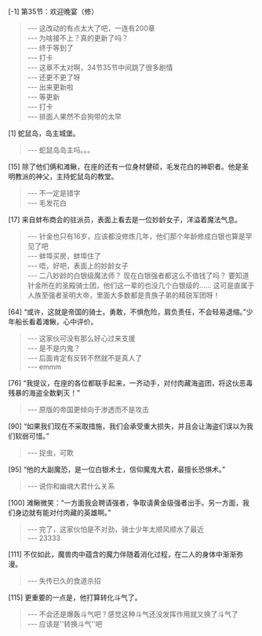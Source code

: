 
[-1] 第35节：欢迎晚宴（修）
>--- 这改动的有点太大了吧，一连有200章<br>
>--- 为啥接不上？真的更新了吗？<br>
>--- 终于等到了<br>
>--- 打卡<br>
>--- 这章不太对啊，34节35节中间跳了很多剧情<br>
>--- 还更不更了呀<br>
>--- 出来更新啦<br>
>--- 等更新<br>
>--- 打卡<br>
>--- 排面人果然不会狗带的太早<br>

[1] 蛇鼠岛，岛主城堡。
>--- 蛇鼠岛岛主吗。。。<br>

[15] 除了他们俩和滩鳅，在座的还有一位身材健硕，毛发花白的神职者。他是圣明教派的神父，主持蛇鼠岛的教堂。
>--- 不一定是错字<br>
>--- 毛发花白<br>

[17] 来自蚌布商会的驻派员，表面上看去是一位妙龄女子，洋溢着魔法气息。
>--- 针金也只有16岁，应该都没修炼几年，他们那个年龄修成白银也算是罕见了吧<br>
>--- 蚌埠买房，蚌埠住了<br>
>--- 唔，好吧，表面上的妙龄女子<br>
>--- 二八妙龄的白银级魔法师？
现在白银强者都这么不值钱了吗？
要知道针金所在的圣殿骑士团，他们这一辈的也没几个白银级的……
这可是直属于人族至强者圣明大帝，里面大多数都是贵族子弟的精锐军团呀！<br>

[64] “或许，这就是帝国的骑士。勇敢，不惧危险，肩负责任，不会轻易退缩。”少年船长看着滩鳅，心中评价。
>--- 这家伙可没有那么好心过来支援<br>
>--- 是不是内鬼？<br>
>--- 后面肯定有反转不然就不是真人了<br>
>--- emmm<br>

[76] “我提议，在座的各位都联手起来，一齐动手，对付肉藏海盗团，将这伙恶毒残暴的海盗全数剿灭！”
>--- 原版的帝国更倾向于渗透而不是攻击<br>

[90] “如果我们现在不采取措施，我们会承受重大损失，并且会让海盗们误以为我们软弱可惜。”
>--- 捉虫，可欺<br>

[95] “他的大副魔恐，是一位白银术士，信仰魔鬼大君，最擅长恐惧术。”
>--- 说你和幽魂大君什么关系<br>

[100] 滩鳅微笑：“一方面我会聘请强者，争取请黄金级强者出手。另一方面，我们身边就有能对付肉藏的英雄啊。”
>--- 完了，这家伙怕是不对劲，骑士少年太顺风顺水了最近<br>
>--- 23333<br>

[111] 不仅如此，魔兽肉中蕴含的魔力伴随着消化过程，在二人的身体中渐渐弥漫。
>--- 失传已久的食道杀招<br>

[115] 更重要的一点是，他打算转化斗气了。
>--- 不会还是爆轰斗气吧？感觉这种斗气还没发挥作用就又换了斗气了<br>
>--- 应该是''转换斗气''吧<br>
